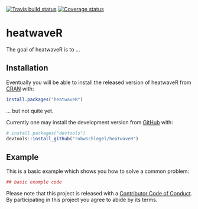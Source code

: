 [![Travis build status](https://travis-ci.org/robwschlegel/heatwaveR.svg?branch=master)](https://travis-ci.org/robwschlegel/heatwaveR) [![Coverage status](https://codecov.io/gh/robwschlegel/heatwaveR/branch/master/graph/badge.svg)](https://codecov.io/github/robwschlegel/heatwaveR?branch=master)

# heatwaveR

The goal of heatwaveR is to ...

## Installation

Eventually you will be able to install the released version of heatwaveR from [CRAN](https://CRAN.R-project.org) with:

``` r
install.packages("heatwaveR")
```
... but not quite yet.

Currently one may install the development version from [GitHub](https://github.com/) with:

``` r
# install.packages("devtools")
devtools::install_github("robwschlegel/heatwaveR")
```
## Example

This is a basic example which shows you how to solve a common problem:

``` r
## basic example code
```
Please note that this project is released with a [Contributor Code of Conduct](CODE_OF_CONDUCT.md).
  By participating in this project you agree to abide by its terms.
